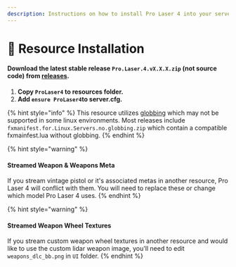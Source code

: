 ```yaml
---
description: Instructions on how to install Pro Laser 4 into your server.
---
```


# 📄 Resource Installation

#### Download the latest stable release `Pro.Laser.4.vX.X.X.zip` (not source code) from [releases](https://github.com/TrevorBarns/ProLaser4/releases).

1. **Copy `ProLaser4` to resources folder.**
2. **Add `ensure ProLaser4`to server.cfg.**

{% hint style="info" %}
This resource utilizes [globbing](https://docs.fivem.net/docs/scripting-reference/resource-manifest/resource-manifest/#globbing) which may not be supported in some linux environments. Most releases include `fxmanifest.for.Linux.Servers.no.globbing.zip` which contain a compatible fxmainfest.lua without globbing.
{% endhint %}

{% hint style="warning" %}
#### &#x20;Streamed Weapon & Weapons Meta

If you stream vintage pistol or it's associated metas in another resource, Pro Laser 4 will conflict with them. You will need to replace these or change which model Pro Laser 4 uses.
{% endhint %}

{% hint style="warning" %}
#### Streamed Weapon Wheel Textures

If you stream custom weapon wheel textures in another resource and would like to use the custom lidar weapon image, you'll need to edit `weapons_dlc_bb.png` in `UI` folder.
{% endhint %}
